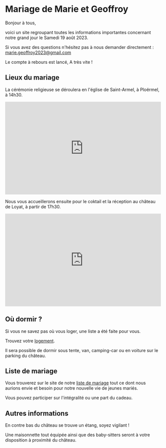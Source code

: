 # Mariage de Marie et Geoffroy

Bonjour à tous, 

voici un site regroupant toutes les informations importantes concernant notre grand jour le Samedi 19 août 2023.

 Si vous avez des questions n'hésitez pas à nous demander directement : marie.geoffroy2023@gmail.com

Le compte à rebours est lancé, A très vite !

## Lieux du mariage
La cérémonie religieuse se déroulera en l'église de Saint-Armel, à Ploërmel, à 14h30.

<iframe src="https://www.google.com/maps/embed?pb=!1m18!1m12!1m3!1d2673.2284437861267!2d-2.3981547!3d47.9319647!2m3!1f0!2f0!3f0!3m2!1i1024!2i768!4f13.1!3m3!1m2!1s0x480fc991fd9178e1%3A0xe8800240a7d7c281!2s%C3%89glise%20Saint-Armel!5e0!3m2!1sfr!2sfr!4v1665820837381!5m2!1sfr!2sfr" width="100%" height="300" style="border:0;" allowfullscreen="" loading="lazy" referrerpolicy="no-referrer-when-downgrade"></iframe>

Nous vous accueillerons ensuite pour le coktail et la réception au château de Loyat, à partir de 17h30. 

<iframe src="https://www.google.com/maps/embed?pb=!1m18!1m12!1m3!1d2669.902446756415!2d-2.4069411000000005!3d47.9962724!2m3!1f0!2f0!3f0!3m2!1i1024!2i768!4f13.1!3m3!1m2!1s0x480fca4072cc7067%3A0x7eae8f2b799ae11!2sCh%C3%A2teau%20de%20Loyat!5e0!3m2!1sfr!2sfr!4v1665821007256!5m2!1sfr!2sfr" width="100%" height="300" style="border:0;" allowfullscreen="" loading="lazy" referrerpolicy="no-referrer-when-downgrade"></iframe>


## Où dormir ?
Si vous ne savez pas où vous loger, une liste a été faite pour vous.

Trouvez votre [logement](logements).

Il sera possible de dormir sous tente, van, camping-car ou en voiture sur le parking du château.


## Liste de mariage
Vous trouverez sur le site de notre  [liste de mariage](https://www.kadolog.com/fr/list/liste-de-mariage-marie-et-geoffroy)  tout ce dont nous aurions envie et besoin pour notre nouvelle vie de jeunes mariés.

Vous pouvez participer sur l'intégralité ou une part du cadeau.

## Autres informations
En contre bas du château se trouve un étang, soyez vigilant !

Une maisonnette tout équipée ainsi que des baby-sitters seront à votre disposition à proximité du château.

